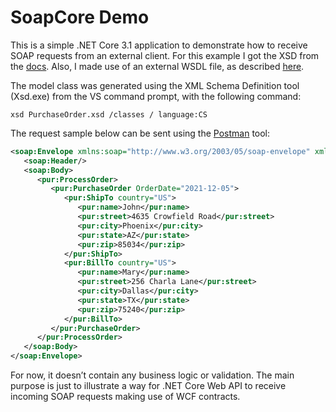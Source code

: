 # SoapCore Demo
This is a simple .NET Core 3.1 application to demonstrate how to receive SOAP requests from an external client. For this example I got the XSD from the [docs](https://docs.microsoft.com/en-us/visualstudio/xml-tools/sample-xsd-file-simple-schema?view=vs-2022). Also, I made use of an external WSDL file, as described [here](https://github.com/DigDes/SoapCore#using-with-external-wsdl--xsd-schemas).

The model class was generated using the XML Schema Definition tool (Xsd.exe) from the VS command prompt, with the following command:

```
xsd PurchaseOrder.xsd /classes / language:CS
```
The request sample below can be sent using the [Postman](https://www.postman.com/downloads/) tool:
```xml
<soap:Envelope xmlns:soap="http://www.w3.org/2003/05/soap-envelope" xmlns:pur="http://tempuri.org/PurchaseOrderSchema.xsd" xmlns:tem="http://tempuri.org/">
   <soap:Header/>
   <soap:Body>
      <pur:ProcessOrder>
         <pur:PurchaseOrder OrderDate="2021-12-05">
            <pur:ShipTo country="US">
               <pur:name>John</pur:name>
               <pur:street>4635 Crowfield Road</pur:street>
               <pur:city>Phoenix</pur:city>
               <pur:state>AZ</pur:state>
               <pur:zip>85034</pur:zip>
            </pur:ShipTo>
            <pur:BillTo country="US">
               <pur:name>Mary</pur:name>
               <pur:street>256 Charla Lane</pur:street>
               <pur:city>Dallas</pur:city>
               <pur:state>TX</pur:state>
               <pur:zip>75240</pur:zip>
            </pur:BillTo>
         </pur:PurchaseOrder>
      </pur:ProcessOrder>
   </soap:Body>
</soap:Envelope>
```
For now, it doesn’t contain any business logic or validation. The main purpose is just to illustrate a way for .NET Core Web API to receive incoming SOAP requests making use of WCF contracts.
